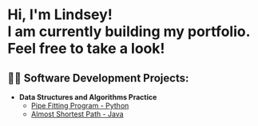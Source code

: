 <h1>Hi, I'm Lindsey! <br/>
  I am currently building my portfolio. Feel free to take a look!
  

<h2>👨‍💻 Software Development Projects:</h2>

- <b>Data Structures and Algorithms Practice</b>
  - [Pipe Fitting Program - Python](https://github.com/cajunbloom/dynamicprogramming)
  - [Almost Shortest Path - Java](https://github.com/cajunbloom/ALMOSTSHORTESTPATH)
  



<!--
**joshmadakor1/joshmadakor1** is a ✨ _special_ ✨ repository because its `README.md` (this file) appears on your GitHub profile.

Here are some ideas to get you started:

- 🔭 I’m currently working on ...
- 🌱 I’m currently learning ...
- 👯 I’m looking to collaborate on ...
- 🤔 I’m looking for help with ...
- 💬 Ask me about ...
- 📫 How to reach me: ...
- 😄 Pronouns: ...
- ⚡ Fun fact: ...
-->
